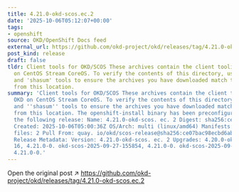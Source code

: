 ```yaml
---
title: 4.21.0-okd-scos.ec.2
date: '2025-10-06T05:12:07+00:00'
tags:
- openshift
source: OKD/OpenShift Docs feed
external_url: https://github.com/okd-project/okd/releases/tag/4.21.0-okd-scos.ec.2
post_kind: release
draft: false
tldr: Client tools for OKD/SCOS These archives contain the client tooling for OKD
  on CentOS Stream CoreOS. To verify the contents of this directory, use the 'gpg'
  and 'shasum' tools to ensure the archives you have downloaded match those published
  from this location.
summary: 'Client tools for OKD/SCOS These archives contain the client tooling for
  OKD on CentOS Stream CoreOS. To verify the contents of this directory, use the ''gpg''
  and ''shasum'' tools to ensure the archives you have downloaded match those published
  from this location. The openshift-install binary has been preconfigured to install
  the following release: Name: 4.21.0-okd-scos. ec. 2 Digest: sha256:ce07bac98ecbd6ab6efc6bd4a324c4e485bc5d20fd3728e8e894dd3385065bda
  Created: 2025-10-06T05:00:36Z OS/Arch: multi (linux/amd64) Manifests: 801 Metadata
  files: 2 Pull From: quay. io/okd/scos-release@sha256:ce07bac98ecbd6ab6efc6bd4a324c4e485bc5d20fd3728e8e894dd3385065bda
  Release Metadata: Version: 4.21.0-okd-scos. ec. 2 Upgrades: 4.20.0-okd-scos. ec.
  16, 4.21.0-0. okd-scos-2025-09-27-155854, 4.21.0-0. okd-scos-2025-09-28-035854,
  4.21.0-0.'
---
```

Open the original post ↗ https://github.com/okd-project/okd/releases/tag/4.21.0-okd-scos.ec.2
